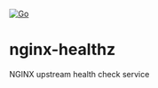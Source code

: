 [![Go](https://github.com/qba73/nginx-healthz/actions/workflows/go.yml/badge.svg)](https://github.com/qba73/nginx-healthz/actions/workflows/go.yml)

# nginx-healthz
NGINX upstream health check service

